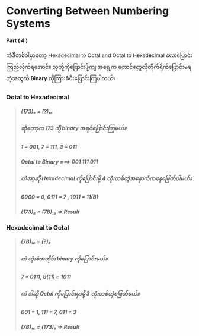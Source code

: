 # Converting Between Numbering Systems

####  Part ( 4 )

ကဲဒီတစ်ခါမှာတော့ Hexadecimal to Octal and Octal to Hexadecimal လေးပြောင်းကြည့်လိုက်ရအောင်။
သူတို့ကိုပြောင်းဖို့ကျ အရှေ့က ကောင်တွေလိုတိုက်ရိုက်ပြောင်းမရတဲ့အတွက် **Binary** ကိုကြားခံပီးပြောင်းကြပါတယ်။

### Octal to Hexadecimal

> ##### (173)₈ = (?)₁₆
> ##### ဆိုတော့က 173 ကို binary အရင်ပြောင်းကြမယ်။
> ##### 1 = 001, 7 = 111, 3 = 011
> ##### Octal to Binary ===> 001 111 011 
> ##### ကဲအာ့ဆို Hexadecimal ကိုပြောင်းဖို့ 4 လုံးတစ်တွဲအနောက်ကနေစဖြတ်ပါမယ်။
> ##### 0000 = 0, 0111 = 7 , 1011 = 11(B)
> ##### (173)₈ = (7B)₁₆ => Result


### Hexadecimal to Octal

> ##### (7B)₁₆ = (?)₈
> ##### ကဲ ထုံးစံအတိုင်း binary ကိုပြောင်းမယ်။
> ##### 7 = 0111, B(11) = 1011
> ##### ကဲ ဒါဆို Octal ကိုပြောင်းမှာမို့ 3 လုံးတစ်တွဲစဖြတ်မယ်။
> ##### 001 = 1, 111 = 7, 011 = 3
> ##### (7B)₁₆ = (173)₈ => Result